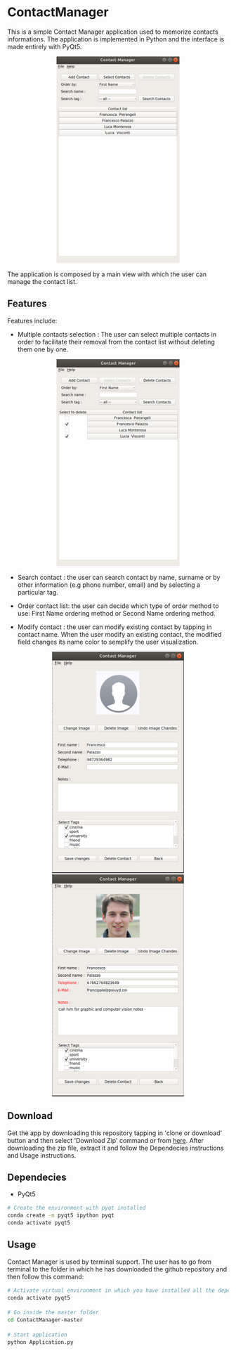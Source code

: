 # ContactManager

This is a simple Contact Manager application used to memorize contacts informations. The application is implemented in Python and the interface is made entirely with PyQt5.

<p align="center">
  <img src="Build/git_images/contact_list.png" width="280"/>
</p>

The application is composed by a main view with which the user can manage the contact list. 

## Features

Features include:

- Multiple contacts selection : The user can select multiple contacts in order to facilitate their removal from the contact list without deleting them one by one.


<p align="center">
  <img src="Build/git_images/selecting_view.png" width="280"/>
</p>


- Search contact : the user can search contact by name, surname or by other information (e.g phone number, email) and by selecting a particular tag.

- Order contact list: the user can decide which type of order method to use: First Name ordering method or Second Name ordering method. 

- Modify contact : the user can modify existing contact by tapping in contact name. When the user modify an existing contact, the modified field changes its name color to semplify the user visualization.

<p align="center">
  <img src="Build/git_images/contact_pre.png" width="300"/>
  <img src="Build/git_images/contact_post.png" width="300"/>
</p>

## Download

Get the app by downloading this repository tapping in 'clone or download' button and then select 'Download Zip' command or from [here](https://github.com/giuliobz/InverseReinforcementLearningApp/archive/master.zip).
After downloading the zip file, extract it and follow the Dependecies instructions and Usage instructions.

## Dependecies

- PyQt5

```bash
# Create the environment with pyqt installed 
conda create -n pyqt5 ipython pyqt
conda activate pyqt5
```

## Usage

Contact Manager is used by terminal support. The user has to go from terminal to the folder in which he has downloaded the github repository and then follow this command:

```bash
# Activate virtual environment in which you have installed all the dependencies
conda activate pyqt5

# Go inside the master folder 
cd ContactManager-master

# Start application
python Application.py
```
